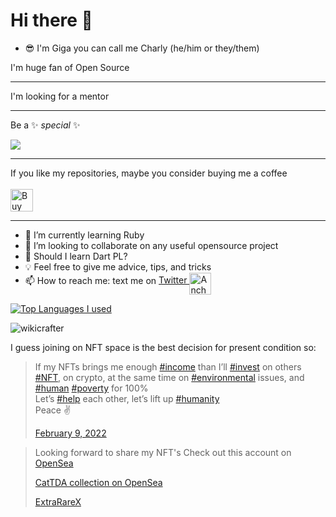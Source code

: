 # Hi there 👋

* 😎 I'm Giga you can call me Charly (he/him or they/them)

I'm huge fan of Open Source <br>
<hr>
I'm looking for a mentor <br>
<hr>

Be a ✨ _special_ ✨

<!--[![ko-fi](https://ko-fi.com/img/githubbutton_sm.svg)](https://ko-fi.com/Y8Y134NET)
-->
![](https://visitor-badge.glitch.me/badge?page_id=wikicrafter.wikicrafter) <br>
<hr>
If you like my repositories, maybe you consider buying me a coffee 
<br><br>
<a href='https://ko-fi.com/Y8Y134NET' target='_blank'><img height='36' style='border:0px;height:36px;' src='https://cdn.ko-fi.com/cdn/kofi4.png?v=2' border='0' alt='Buy Me a Coffee at ko-fi.com' /></a>
<hr>

<!-- 💻📱📍🗺 I'm available for freelance jobs as a python programmer
- 🔭 I’m currently working on Python
- 🌱 I’m currently learning Ruby
- 💡 Feel free to give me advice, tips, and tricks
-->
- 🌱 I’m currently learning Ruby
- 👯 I’m looking to collaborate on any useful opensource project
- 🤔 Should I learn Dart PL?
- 💡  Feel free to give me advice, tips, and tricks
- 📫 How to reach me: text me on <a href="https://twitter.com/AnchabadzeGiga">Twitter <img align="middle" alt="Anchabadze Giga | Twitter"  height="35px" src="https://raw.githubusercontent.com/peterthehan/peterthehan/master/assets/twitter.svg" />
</a>

  [![Top Languages I used](https://github-readme-stats.vercel.app/api/top-langs/?username=wikicrafter&layout=compact)](https://github.com/wikicrafter/github-readme-stats)
  

<p align="left"> <img src="https://github-readme-stats.vercel.app/api?username=wikicrafter&show_icons=true&theme=gotham" alt="wikicrafter" /> 
  
  I guess joining on NFT space is the best decision for present condition so:
  <blockquote class="twitter-tweet"><p lang="en" dir="ltr">If my NFTs brings me enough <a href="https://twitter.com/hashtag/income?src=hash&amp;ref_src=twsrc%5Etfw">#income</a> than I’ll <a href="https://twitter.com/hashtag/invest?src=hash&amp;ref_src=twsrc%5Etfw">#invest</a> on others <a href="https://twitter.com/hashtag/NFT?src=hash&amp;ref_src=twsrc%5Etfw">#NFT</a>, on crypto, at the same time on <a href="https://twitter.com/hashtag/environmental?src=hash&amp;ref_src=twsrc%5Etfw">#environmental</a> issues, and <a href="https://twitter.com/hashtag/human?src=hash&amp;ref_src=twsrc%5Etfw">#human</a> <a href="https://twitter.com/hashtag/poverty?src=hash&amp;ref_src=twsrc%5Etfw">#poverty</a> for 100% <br>Let’s <a href="https://twitter.com/hashtag/help?src=hash&amp;ref_src=twsrc%5Etfw">#help</a> each other, let’s lift up <a href="https://twitter.com/hashtag/humanity?src=hash&amp;ref_src=twsrc%5Etfw">#humanity</a> <br>Peace ✌️</p> 
   
   
 <a href="https://twitter.com/NF_Avatars/status/1491318682944872448?ref_src=twsrc%5Etfw">February 9, 2022</a></blockquote> 
  
  <blockquote class="twitter-tweet"><p lang="en" dir="ltr">Looking forward to share my NFT&#39;s Check out this account on  <a href="https://t.co/oA2GquwYsa">OpenSea</a>
  
  <a href="https://t.co/tkaDBybmMi">CatTDA collection on OpenSea</a>
  
  [ExtraRareX](https://t.co/oA2GquwYsa)
  
<!-- #### If you want to support me with digital currency here is my binance QR:

<img src="/anim/binance_receive.jpg" alt="Binance" width="200" height="250"> -->

  
<!-- ![wikicrafter](anim/wikicrafter.png) -->



<!--


<p align="right"> <img align="left" src="/anim/binance_receive.jpg" alt="Binance" width="200" height="250" /> </p>
<img src="images/image.jpg" align="left" />

- 🔭 I’m currently working on ...
- 🌱 I’m currently learning ...
- 👯 I’m looking to collaborate on ...
- 🤔 I’m looking for help with ...
- 💬 Ask me about ...
- 📫 How to reach me: ...
- 😄 Pronouns: ...
- ⚡ Fun fact: ...
-->
